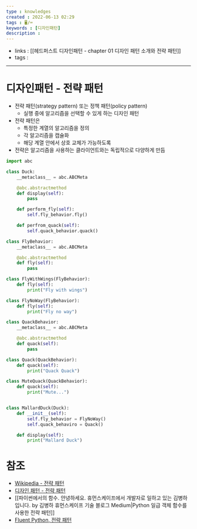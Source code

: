 ```yaml
---
type : knowledges
created : 2022-06-13 02:29
tags : 🖥️/⌨️ 
keywords : [디자인패턴]
description : 
---
```


- links : [[헤드퍼스트 디자인패턴 - chapter 01 디자인 패턴 소개와 전략 패턴]]
- tags : 

---

# 디자인패턴 - 전략 패턴
- 전략 패턴(strategy pattern) 또는 정책 패턴(policy pattern)
	- 실행 중에 알고리즘을 선택할 수 있게 하는 디자인 패턴
- 전략 패턴은
	- 특정한 계열의 알고리즘을 정의
	- 각 알고리즘을 캡슐화
	- 해당 계열 안에서 상호 교체가 가능하도록
- 전략은 알고리즘을 사용하는 클라이언트와는 독립적으로 다양하게 만듬

```python
import abc

class Duck:
	__metaclass__ = abc.ABCMeta

	@abc.abstractmethod
	def display(self):
		pass

	def perform_fly(self):
		self.fly_behavior.fly()

	def perfrom_quack(self):
		self.quack_behavior.quack()

class FlyBehavior:
	__metaclass__ = abc.ABCMeta

	@abc.abstractmethod
	def fly(self):
		pass

class FlyWithWings(FlyBehavior):
	def fly(self):
		print("Fly with wings")

class FlyNoWay(FlyBehavior):
	def fly(self):
		print("Fly no way")

class QuackBehavior:
	__metaclass__ = abc.ABCMeta

	@abc.abstractmethod
	def quack(self):
		pass

class Quack(QuackBehavior):
	def quack(self):
		print("Quack Quack")

class MuteQuack(QuackBehavior):
	def quack(self):
		print("Mute...")


class MallardDuck(Duck):
	def __init__(self):
		self.fly_behavior = FlyNoWay()
		self.quack_behaviro = Quack()

	def display(self):
		print("Mallard Duck")
```

# 참조
- [Wikipedia - 전략 패턴](https://ko.wikipedia.org/wiki/%EC%A0%84%EB%9E%B5_%ED%8C%A8%ED%84%B4)
- [디자인 패턴 - 전략 패턴](https://eomtttttt-develop.tistory.com/67)
- [[파이썬에서의 함수. 안녕하세요. 휴먼스케이프에서 개발자로 일하고 있는 김병하입니다.  by 김병하  휴먼스케이프 기술 블로그  Medium|Python 일급 객체 함수를 사용한 전략 패턴]]
 - [Fluent Python, 전략 패턴](https://monsterkos.tistory.com/20)
